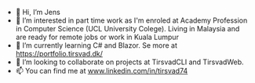 - 👋 Hi, I’m Jens
- 👀 I’m interested in part time work as I'm enroled at Academy Profession in Computer Science (UCL University Colege). Living in Malaysia and are ready for remote jobs or work in Kuala Lumpur
- 🌱 I’m currently learning C# and Blazor. Se more at https://portfolio.tirsvad.dk/
- 💞️ I’m looking to collaborate on projects at TirsvadCLI and TirsvadWeb.
- 📫 You can find me at www.linkedin.com/in/tirsvad74

<!---
Tirsvad/Tirsvad is a ✨ special ✨ repository because its `README.md` (this file) appears on your GitHub profile.
You can click the Preview link to take a look at your changes.
--->
